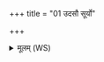 +++
title = "01 उदसौ सूर्यो"

+++
<details><summary>मूलम् (WS)</summary>

उदसौ सूर्यो अगादुदयं मामको भगः ।  
तेनाहं विद्वला पतिमभ्यसाक्षि विषासहिः ॥ १ ॥
</details>